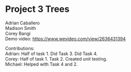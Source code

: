 # Project 3 Trees 

Adrian Caballero   
Madison Smith   
Corey Bangi  
Demo video: https://www.wevideo.com/view/2636431394

Contributions:  
Adrian: Half of task 1. Did Task 3. Did Task 4.   
Corey: Half of task 1. Task 2. Created unit testing.  
Michael: Helped with Task 4 and 2.   
